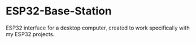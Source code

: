 # ESP32-Base-Station
ESP32 interface for a desktop computer, created to work specifically with my ESP32 projects.
